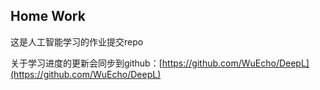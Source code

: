## Home Work

这是人工智能学习的作业提交repo

关于学习进度的更新会同步到github：[https://github.com/WuEcho/DeepL](https://github.com/WuEcho/DeepL)


